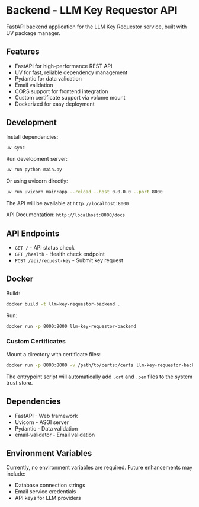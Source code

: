 # Backend - LLM Key Requestor API

FastAPI backend application for the LLM Key Requestor service, built with UV package manager.

## Features

- FastAPI for high-performance REST API
- UV for fast, reliable dependency management
- Pydantic for data validation
- Email validation
- CORS support for frontend integration
- Custom certificate support via volume mount
- Dockerized for easy deployment

## Development

Install dependencies:
```bash
uv sync
```

Run development server:
```bash
uv run python main.py
```

Or using uvicorn directly:
```bash
uv run uvicorn main:app --reload --host 0.0.0.0 --port 8000
```

The API will be available at `http://localhost:8000`

API Documentation: `http://localhost:8000/docs`

## API Endpoints

- `GET /` - API status check
- `GET /health` - Health check endpoint
- `POST /api/request-key` - Submit key request

## Docker

Build:
```bash
docker build -t llm-key-requestor-backend .
```

Run:
```bash
docker run -p 8000:8000 llm-key-requestor-backend
```

### Custom Certificates

Mount a directory with certificate files:
```bash
docker run -p 8000:8000 -v /path/to/certs:/certs llm-key-requestor-backend
```

The entrypoint script will automatically add `.crt` and `.pem` files to the system trust store.

## Dependencies

- FastAPI - Web framework
- Uvicorn - ASGI server
- Pydantic - Data validation
- email-validator - Email validation

## Environment Variables

Currently, no environment variables are required. Future enhancements may include:
- Database connection strings
- Email service credentials
- API keys for LLM providers
